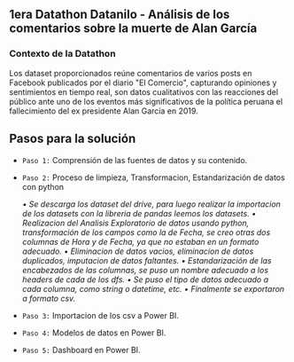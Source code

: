 ## **1era Datathon Datanilo - Análisis de los comentarios sobre la muerte de Alan García**
### **Contexto de la Datathon**

Los dataset proporcionados reúne comentarios de varios posts en Facebook publicados por el diario
"El Comercio", capturando opiniones y sentimientos en tiempo real, son datos cualitativos 
con las reacciones del público ante uno de los eventos más significativos de la política peruana 
el fallecimiento del ex presidente Alan García en 2019.

## **Pasos para la solución**

  + `Paso 1:` Comprensión de las fuentes de datos y su contenido.

  + `Paso 2:` Proceso de limpieza, Transformacion, Estandarización de datos con python
    
    *• Se descarga los dataset del drive, para luego realizar la importacion de los datasets con la libreria de pandas
    leemos los datasets.*
    *• Realizacion del Analisis Exploratorio de datos usando python, transformación de los campos como la de Fecha, se creo otras
    dos columnas de Hora y de Fecha, ya que no estaban en un formato adecuado.*
    *• Eliminacion de datos vacios, eliminacion de datos duplicados, imputacion de datos faltantes.*
    *• Estandarización de las encabezados de las columnas, se puso un nombre adecuado a los headers de cada de los dfs.*
    *• Se puso el tipo de datos adecuado a cada columna, como string o datetime, etc.*
    *• Finalmente se exportaron a formato csv.*
    
  + `Paso 3:` Importacion de los csv a Power BI.

  + `Paso 4:` Modelos de datos en Power BI.

  + `Paso 5:` Dashboard en Power BI.


